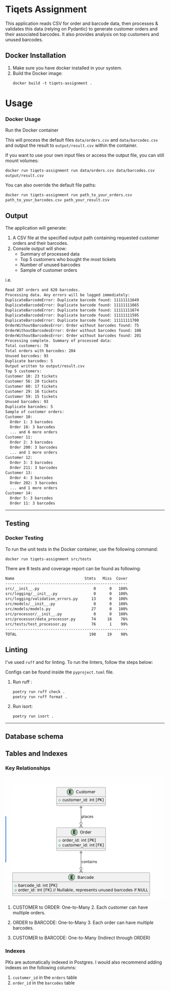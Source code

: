 # Tiqets Assignment

This application reads CSV for order and barcode data, then processes & validates this data (relying on Pydantic) to generate customer orders and their associated barcodes. It also provides analysis on top customers and unused barcodes.


## Docker Installation

1. Make sure you have docker installed in your system.
2. Build the Docker image:
   ```
   docker build -t tiqets-assignment .
   ```

# Usage



### Docker Usage

Run the Docker container

This will process the default files `data/orders.csv` and `data/barcodes.csv` and output the result to `output/result.csv` within the container.

If you want to use your own input files or access the output file, you can still mount volumes:


```
docker run tiqets-assignment run data/orders.csv data/barcodes.csv output/result.csv
```
You can also override the default file paths:

```
docker run tiqets-assignment run path_to_your_orders.csv path_to_your_barcodes.csv path_your_result.csv
```
## Output

The application will generate:

1. A CSV file at the specified output path containing requested customer orders and their barcodes.
2. Console output will show:
   - Summary of processed data
   - Top 5 customers who bought the most tickets
   - Number of unused barcodes
   - Sample of customer orders

i.e.
     
```
Read 207 orders and 620 barcodes.
Processing data. Any errors will be logged immediately:
DuplicateBarcodeError: Duplicate barcode found: 11111111649
DuplicateBarcodeError: Duplicate barcode found: 11111111665
DuplicateBarcodeError: Duplicate barcode found: 11111111674
DuplicateBarcodeError: Duplicate barcode found: 11111111595
DuplicateBarcodeError: Duplicate barcode found: 11111111700
OrderWithoutBarcodesError: Order without barcodes found: 75
OrderWithoutBarcodesError: Order without barcodes found: 108
OrderWithoutBarcodesError: Order without barcodes found: 201
Processing complete. Summary of processed data:
Total customers: 78
Total orders with barcodes: 204
Unused barcodes: 93
Duplicate barcodes: 5
Output written to output/result.csv
Top 5 customers:
Customer 10: 23 tickets
Customer 56: 20 tickets
Customer 60: 17 tickets
Customer 29: 16 tickets
Customer 59: 15 tickets
Unused barcodes: 93
Duplicate barcodes: 5
Sample of customer orders:
Customer 10:
  Order 1: 3 barcodes
  Order 18: 3 barcodes
  ... and 6 more orders
Customer 11:
  Order 2: 3 barcodes
  Order 200: 3 barcodes
  ... and 1 more orders
Customer 12:
  Order 3: 3 barcodes
  Order 211: 3 barcodes
Customer 13:
  Order 4: 3 barcodes
  Order 202: 3 barcodes
  ... and 1 more orders
Customer 14:
  Order 5: 3 barcodes
  Order 11: 3 barcodes

```
---

## Testing


### Docker Testing

To run the unit tests in the Docker container, use the following command:


```
docker run tiqets-assignment src/tests
```
There are 8 tests and coverage report can be found as following:
```
Name                               Stmts   Miss  Cover
------------------------------------------------------
src/__init__.py                        0      0   100%
src/logging/__init__.py                0      0   100%
src/logging/validation_errors.py      13      0   100%
src/models/__init__.py                 0      0   100%
src/models/models.py                  27      0   100%
src/processor/__init__.py              0      0   100%
src/processor/data_processor.py       74     18    76%
src/tests/test_processor.py           76      1    99%
------------------------------------------------------
TOTAL                                190     19    90%

```


## Linting

I've used `ruff` and for linting. To run the linters, follow the steps below:

Configs can be found inside the `pyproject.toml` file.

1. Run ruff :
   ```
   poetry run ruff check .
   poetry run ruff format .
   ```

2. Run isort:
   ```
   poetry run isort .
   ```
---
## Database schema
## Tables and Indexes

### Key Relationships
![img.png](uml.png)
1. CUSTOMER to ORDER: One-to-Many
   2. Each customer can have multiple orders.

2. ORDER to BARCODE: One-to-Many 
   3. Each order can have multiple barcodes.

3. CUSTOMER to BARCODE: One-to-Many (Indirect through ORDER)

### Indexes
PKs are automatically indexed in Postgres. I would also recommend adding indexes on the following columns:
1. `customer_id` in the `orders` table
2. `order_id` in the `barcodes` table
